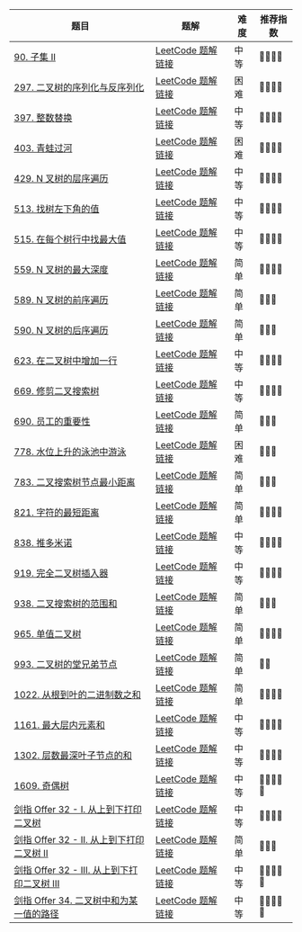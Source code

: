 | 题目                                                         | 题解                                                         | 难度 | 推荐指数 |
| ------------------------------------------------------------ | ------------------------------------------------------------ | ---- | -------- |
| [90. 子集 II](https://leetcode-cn.com/problems/subsets-ii/)  | [LeetCode 题解链接](https://leetcode-cn.com/problems/subsets-ii/solution/gong-shui-san-xie-yi-ti-shuang-jie-hui-s-g77q/) | 中等 | 🤩🤩🤩🤩     |
| [297. 二叉树的序列化与反序列化](https://leetcode-cn.com/problems/serialize-and-deserialize-binary-tree/) | [LeetCode 题解链接](https://leetcode-cn.com/problems/xu-lie-hua-er-cha-shu-lcof/solution/gong-shui-san-xie-er-cha-shu-de-xu-lie-h-n89a/) | 困难 | 🤩🤩🤩🤩     |
| [397. 整数替换](https://leetcode-cn.com/problems/integer-replacement/) | [LeetCode 题解链接](https://leetcode-cn.com/problems/integer-replacement/solution/gong-shui-san-xie-yi-ti-san-jie-dfsbfs-t-373h/) | 中等 | 🤩🤩🤩🤩     |
| [403. 青蛙过河](https://leetcode-cn.com/problems/frog-jump/) | [LeetCode 题解链接](https://leetcode-cn.com/problems/frog-jump/solution/gong-shui-san-xie-yi-ti-duo-jie-jiang-di-74fw/) | 困难 | 🤩🤩🤩🤩     |
| [429. N 叉树的层序遍历](https://leetcode-cn.com/problems/n-ary-tree-level-order-traversal/) | [LeetCode 题解链接](https://leetcode-cn.com/problems/n-ary-tree-level-order-traversal/solution/by-ac_oier-yeye/) | 中等 | 🤩🤩🤩🤩     |
| [513. 找树左下角的值](https://leetcode.cn/problems/find-bottom-left-tree-value/) | [LeetCode 题解链接](https://leetcode.cn/problems/find-bottom-left-tree-value/solution/by-ac_oier-sv59/) | 中等 | 🤩🤩🤩🤩     |
| [515. 在每个树行中找最大值](https://leetcode.cn/problems/find-largest-value-in-each-tree-row/) | [LeetCode 题解链接](https://leetcode.cn/problems/find-largest-value-in-each-tree-row/solution/by-ac_oier-vc06/) | 中等 | 🤩🤩🤩🤩     |
| [559. N 叉树的最大深度](https://leetcode-cn.com/problems/maximum-depth-of-n-ary-tree/) | [LeetCode 题解链接](https://leetcode-cn.com/problems/maximum-depth-of-n-ary-tree/solution/gong-shui-san-xie-yi-ti-shuang-jie-dfs-b-n956/) | 简单 | 🤩🤩🤩🤩     |
| [589. N 叉树的前序遍历](https://leetcode-cn.com/problems/n-ary-tree-preorder-traversal/) | [LeetCode 题解链接](https://leetcode-cn.com/problems/n-ary-tree-preorder-traversal/solution/gong-shui-san-xie-shu-de-sou-suo-yun-yon-pse1/) | 简单 | 🤩🤩🤩      |
| [590. N 叉树的后序遍历](https://leetcode-cn.com/problems/n-ary-tree-postorder-traversal/) | [LeetCode 题解链接](https://leetcode-cn.com/problems/n-ary-tree-postorder-traversal/solution/by-ac_oier-ul7t/) | 简单 | 🤩🤩🤩      |
| [623. 在二叉树中增加一行](https://leetcode.cn/problems/add-one-row-to-tree/) | [LeetCode 题解链接](https://leetcode.cn/problems/add-one-row-to-tree/solution/by-ac_oier-sc34/) | 中等 | 🤩🤩🤩🤩     |
| [669. 修剪二叉搜索树](https://leetcode.cn/problems/trim-a-binary-search-tree/) | [LeetCode 题解链接](https://leetcode.cn/problems/trim-a-binary-search-tree/solution/by-ac_oier-help/) | 中等 | 🤩🤩🤩🤩     |
| [690. 员工的重要性](https://leetcode-cn.com/problems/employee-importance/) | [LeetCode 题解链接](https://leetcode-cn.com/problems/employee-importance/solution/gong-shui-san-xie-yi-ti-shuang-jie-di-gu-s79x/) | 简单 | 🤩🤩🤩      |
| [778. 水位上升的泳池中游泳](https://leetcode-cn.com/problems/swim-in-rising-water/) | [LeetCode 题解链接](https://leetcode-cn.com/problems/swim-in-rising-water/solution/gong-shui-san-xie-yi-ti-shuang-jie-krusk-7c6o/) | 困难 | 🤩🤩🤩      |
| [783. 二叉搜索树节点最小距离](https://leetcode-cn.com/problems/minimum-distance-between-bst-nodes/) | [LeetCode 题解链接](https://leetcode-cn.com/problems/minimum-distance-between-bst-nodes/solution/gong-shui-san-xie-yi-ti-san-jie-shu-de-s-7r17/) | 简单 | 🤩🤩🤩      |
| [821. 字符的最短距离](https://leetcode-cn.com/problems/shortest-distance-to-a-character/) | [LeetCode 题解链接](https://leetcode-cn.com/problems/shortest-distance-to-a-character/solution/by-ac_oier-5bjs/) | 简单 | 🤩🤩🤩🤩     |
| [838. 推多米诺](https://leetcode-cn.com/problems/push-dominoes/) | [LeetCode 题解链接](https://leetcode-cn.com/problems/push-dominoes/solution/gong-shui-san-xie-yi-ti-shuang-jie-bfs-y-z52w/) | 中等 | 🤩🤩🤩🤩     |
| [919. 完全二叉树插入器](https://leetcode.cn/problems/complete-binary-tree-inserter/) | [LeetCode 题解链接](https://leetcode.cn/problems/complete-binary-tree-inserter/solution/by-ac_oier-t9dh/) | 中等 | 🤩🤩🤩🤩     |
| [938. 二叉搜索树的范围和](https://leetcode-cn.com/problems/range-sum-of-bst/) | [LeetCode 题解链接](https://leetcode-cn.com/problems/range-sum-of-bst/solution/gong-shui-san-xie-yi-ti-shuang-jie-di-gu-q2fo/) | 简单 | 🤩🤩🤩      |
| [965. 单值二叉树](https://leetcode.cn/problems/univalued-binary-tree/) | [LeetCode 题解链接](https://leetcode.cn/problems/univalued-binary-tree/solution/by-ac_oier-zxjl/) | 简单 | 🤩🤩🤩🤩     |
| [993. 二叉树的堂兄弟节点](https://leetcode-cn.com/problems/cousins-in-binary-tree/) | [LeetCode 题解链接](https://leetcode-cn.com/problems/cousins-in-binary-tree/solution/gong-shui-san-xie-shu-de-sou-suo-dfs-bfs-b200/) | 简单 | 🤩🤩       |
| [1022. 从根到叶的二进制数之和](https://leetcode.cn/problems/sum-of-root-to-leaf-binary-numbers/) | [LeetCode 题解链接](https://leetcode.cn/problems/sum-of-root-to-leaf-binary-numbers/solution/by-ac_oier-1905/) | 简单 | 🤩🤩🤩🤩     |
| [1161. 最大层内元素和](https://leetcode.cn/problems/maximum-level-sum-of-a-binary-tree/) | [LeetCode 题解链接](https://leetcode.cn/problems/maximum-level-sum-of-a-binary-tree/solution/by-ac_oier-aemz/) | 中等 | 🤩🤩🤩🤩     |
| [1302. 层数最深叶子节点的和](https://leetcode.cn/problems/deepest-leaves-sum/) | [LeetCode 题解链接](https://leetcode.cn/problems/deepest-leaves-sum/solution/by-ac_oier-srst/) | 中等 | 🤩🤩🤩🤩     |
| [1609. 奇偶树](https://leetcode-cn.com/problems/even-odd-tree/) | [LeetCode 题解链接](https://leetcode-cn.com/problems/even-odd-tree/solution/gong-shui-san-xie-yi-ti-shuang-jie-bfs-d-kuyi/) | 中等 | 🤩🤩🤩🤩🤩    |
| [剑指 Offer 32 - I. 从上到下打印二叉树](https://leetcode.cn/problems/cong-shang-dao-xia-da-yin-er-cha-shu-lcof/) | [LeetCode 题解链接](https://leetcode.cn/problems/cong-shang-dao-xia-da-yin-er-cha-shu-lcof/solution/by-ac_oier-a9n5/) | 中等 | 🤩🤩🤩🤩     |
| [剑指 Offer 32 - II. 从上到下打印二叉树 II](https://leetcode.cn/problems/cong-shang-dao-xia-da-yin-er-cha-shu-ii-lcof/) | [LeetCode 题解链接](https://leetcode.cn/problems/cong-shang-dao-xia-da-yin-er-cha-shu-ii-lcof/solution/by-ac_oier-s9jz/) | 简单 | 🤩🤩🤩      |
| [剑指 Offer 32 - III. 从上到下打印二叉树 III](https://leetcode.cn/problems/cong-shang-dao-xia-da-yin-er-cha-shu-iii-lcof/) | [LeetCode 题解链接](https://leetcode.cn/problems/cong-shang-dao-xia-da-yin-er-cha-shu-iii-lcof/solution/by-ac_oier-98od/) | 中等 | 🤩🤩🤩🤩🤩    |
| [剑指 Offer 34. 二叉树中和为某一值的路径](https://leetcode.cn/problems/er-cha-shu-zhong-he-wei-mou-yi-zhi-de-lu-jing-lcof/) | [LeetCode 题解链接](https://leetcode.cn/problems/er-cha-shu-zhong-he-wei-mou-yi-zhi-de-lu-jing-lcof/solution/by-ac_oier-3ehr/) | 中等 | 🤩🤩🤩🤩🤩    |

